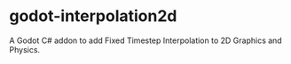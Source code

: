 # godot-interpolation2d
A Godot C# addon to add Fixed Timestep Interpolation to 2D Graphics and Physics.
